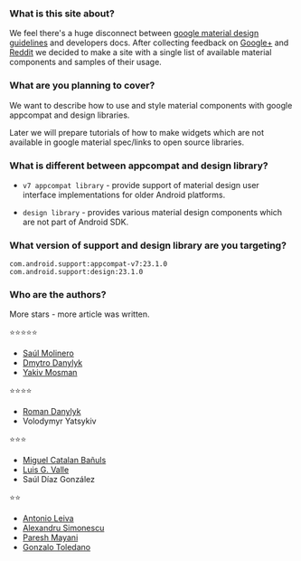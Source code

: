 ### What is this site about?

We feel there's a huge disconnect between [google material design guidelines](http://www.google.com/design/spec/material-design/introduction.html) and developers docs. After collecting feedback on [Google+](https://plus.google.com/+DmytroDanylyk/posts/MJYpZq666KA) and [Reddit](https://www.reddit.com/r/androiddev/comments/3qm8pk/do_you_think_material_design_spec_is_not_enough/) we decided to make a site with a single list of available material components and samples of their usage.

### What are you planning to cover?

We want to describe how to use and style material components with google appcompat and design libraries.

Later we will prepare tutorials of how to make widgets which are not available in google material spec/links to open source libraries.

### What is different between appcompat and design library?

* `v7 appcompat library` - provide support of material design user interface implementations  for older Android platforms.

* `design library` - provides various material design components which are not part of Android SDK.

### What version of support and design library are you targeting?

```
com.android.support:appcompat-v7:23.1.0
com.android.support:design:23.1.0
```

### Who are the authors?

More stars - more article was written.

:star::star::star::star::star:

* [Saúl Molinero](http://saulmm.github.io/)
* [Dmytro Danylyk](http://www.dmytrodanylyk.com/)
* [Yakiv Mosman](http://www.yakivmospan.com/)

:star::star::star::star:
* [Roman Danylyk](https://github.com/romandanylyk)
* Volodymyr Yatsykiv

:star::star::star:

* [Miguel Catalan Bañuls](https://geekytheory.com)
* [Luis G. Valle](http://lgvalle.xyz)
* Saúl Díaz González

:star::star:
* [Antonio Leiva](http://antonioleiva.com)
* [Alexandru Simonescu](http://alexsimo.com)
* [Paresh Mayani](http://www.technotalkative.com/)
* [Gonzalo Toledano](http://gnzlt.com)
